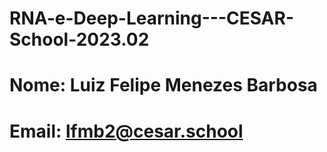 # RNA-e-Deep-Learning---CESAR-School-2023.02

# Nome: Luiz Felipe Menezes Barbosa
# Email: lfmb2@cesar.school
